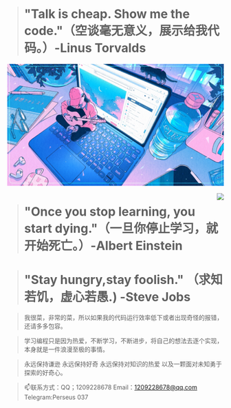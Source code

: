 <div align="center">
  <a href="https://github.com/Perseus037">
  </a>
</div>

># "Talk is cheap. Show me the code."（空谈毫无意义，展示给我代码。）-Linus Torvalds 

[![](https://github.com/Perseus037/data/blob/master/computer.jpg)](https://github.com/Perseus037)

<a href="https://github.com/Perseus037">
  <img align="right" src="https://github-readme-stats.vercel.app/api?username=Perseus037&show_icons=true&icon_color=ffca28&title_color=ffa000" />
</a>

># "Once you stop learning, you start dying."（一旦你停止学习，就开始死亡。）-Albert Einstein

># "Stay hungry,stay foolish." （求知若饥，虚心若愚.) -Steve Jobs

>我很菜，非常的菜，所以如果我的代码运行效率低下或者出现奇怪的报错，还请多多包容。

>学习编程只是因为热爱，不断学习，不断进步，将自己的想法去逐个实现，本身就是一件浪漫至极的事情。

>永远保持谦逊 永远保持好奇 永远保持对知识的热爱 以及一颗面对未知勇于探索的好奇心。

>📫联系方式：QQ；1209228678  Email：1209228678@qq.com  Telegram:Perseus 037
</a>
